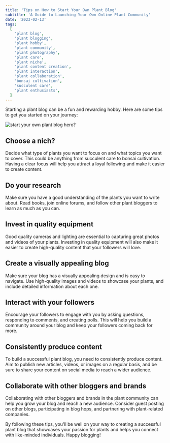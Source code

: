 ```yaml
---
title: 'Tips on How to Start Your Own Plant Blog'
subtitle: 'A Guide to Launching Your Own Online Plant Community'
date: '2023-02-13'
tags:
  [
    'plant blog',
    'plant blogging',
    'plant hobby',
    'plant community',
    'plant photography',
    'plant care',
    'plant niche',
    'plant content creation',
    'plant interaction',
    'plant collaboration',
    'bonsai cultivation',
    'succulent care',
    'plant enthusiasts',
  ]
---
```


Starting a plant blog can be a fun and rewarding hobby. Here are some tips to get you started on your journey:

![start your own plant blog hero](/images/hero?)?

## Choose a nich?

Decide what type of plants you want to focus on and what topics you want to cover. This could be anything from succulent care to bonsai cultivation. Having a clear focus will help you attract a loyal following and make it easier to create content.

## Do your research

Make sure you have a good understanding of the plants you want to write about. Read books, join online forums, and follow other plant bloggers to learn as much as you can.

## Invest in quality equipment

Good quality cameras and lighting are essential to capturing great photos and videos of your plants. Investing in quality equipment will also make it easier to create high-quality content that your followers will love.

## Create a visually appealing blog

Make sure your blog has a visually appealing design and is easy to navigate. Use high-quality images and videos to showcase your plants, and include detailed information about each one.

## Interact with your followers

Encourage your followers to engage with you by asking questions, responding to comments, and creating polls. This will help you build a community around your blog and keep your followers coming back for more.

## Consistently produce content

To build a successful plant blog, you need to consistently produce content. Aim to publish new articles, videos, or images on a regular basis, and be sure to share your content on social media to reach a wider audience.

## Collaborate with other bloggers and brands

Collaborating with other bloggers and brands in the plant community can help you grow your blog and reach a new audience. Consider guest posting on other blogs, participating in blog hops, and partnering with plant-related companies.

By following these tips, you'll be well on your way to creating a successful plant blog that showcases your passion for plants and helps you connect with like-minded individuals. Happy blogging!

